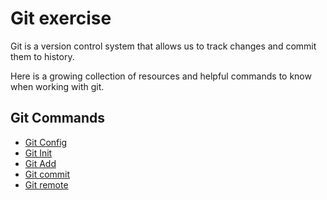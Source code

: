# Git exercise

Git is a version control system that allows us to track changes and commit them to history.

Here is a growing collection of resources and helpful commands to know when working with git.

## Git Commands
- [Git Config](./Commands/Config.md)
- [Git Init](./Commands/init.md)
- [Git Add](./Commands/Add.md)
- [Git commit](./Commands/Commit.md)
- [Git remote](./Commands/Remote.md)
